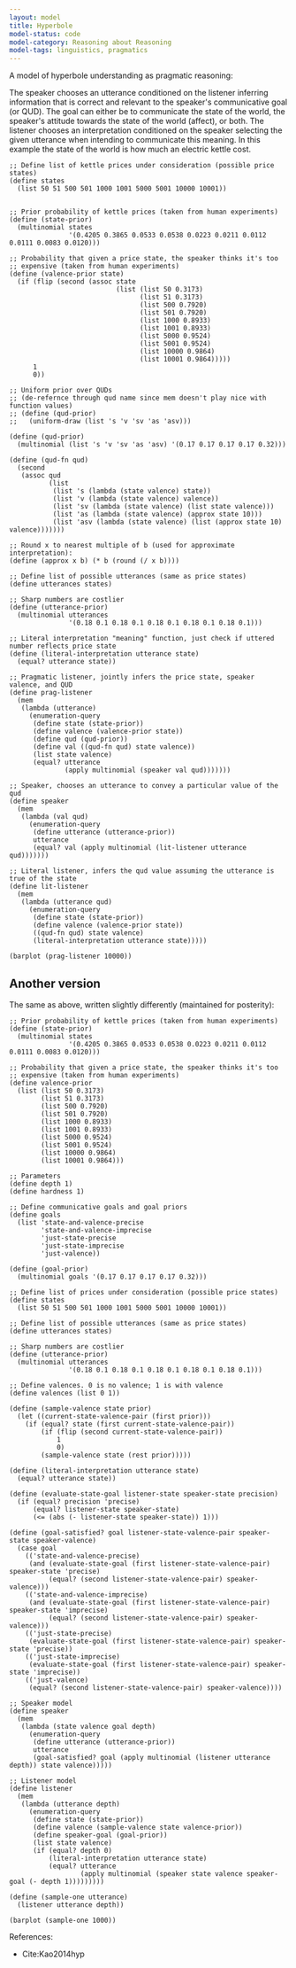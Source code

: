 ```yaml
---
layout: model
title: Hyperbole
model-status: code
model-category: Reasoning about Reasoning
model-tags: linguistics, pragmatics
---
```


A model of hyperbole understanding as pragmatic reasoning:

The speaker chooses an utterance conditioned on the listener inferring information that is correct and relevant to the speaker's communicative goal (or QUD). The goal can either be to communicate the state of the  world, the speaker's attitude towards the state of the world (affect), or both. The listener chooses an interpretation conditioned on the speaker selecting the given utterance when intending to communicate this meaning. In this example the state of the world is how much an electric kettle cost.

~~~~
;; Define list of kettle prices under consideration (possible price states)
(define states
  (list 50 51 500 501 1000 1001 5000 5001 10000 10001))


;; Prior probability of kettle prices (taken from human experiments)
(define (state-prior) 
  (multinomial states 
               '(0.4205 0.3865 0.0533 0.0538 0.0223 0.0211 0.0112 0.0111 0.0083 0.0120)))

;; Probability that given a price state, the speaker thinks it's too
;; expensive (taken from human experiments)
(define (valence-prior state)
  (if (flip (second (assoc state
                           (list (list 50 0.3173)
                                 (list 51 0.3173)
                                 (list 500 0.7920)
                                 (list 501 0.7920)
                                 (list 1000 0.8933)
                                 (list 1001 0.8933)
                                 (list 5000 0.9524)
                                 (list 5001 0.9524) 
                                 (list 10000 0.9864)
                                 (list 10001 0.9864)))))
      1
      0))

;; Uniform prior over QUDs
;; (de-refernce through qud name since mem doesn't play nice with function values)
;; (define (qud-prior)
;;   (uniform-draw (list 's 'v 'sv 'as 'asv)))

(define (qud-prior)
  (multinomial (list 's 'v 'sv 'as 'asv) '(0.17 0.17 0.17 0.17 0.32)))

(define (qud-fn qud)
  (second
   (assoc qud
          (list
           (list 's (lambda (state valence) state))
           (list 'v (lambda (state valence) valence))
           (list 'sv (lambda (state valence) (list state valence)))
           (list 'as (lambda (state valence) (approx state 10)))
           (list 'asv (lambda (state valence) (list (approx state 10) valence)))))))

;; Round x to nearest multiple of b (used for approximate interpretation):
(define (approx x b) (* b (round (/ x b))))

;; Define list of possible utterances (same as price states)
(define utterances states)

;; Sharp numbers are costlier
(define (utterance-prior)
  (multinomial utterances
               '(0.18 0.1 0.18 0.1 0.18 0.1 0.18 0.1 0.18 0.1)))

;; Literal interpretation "meaning" function, just check if uttered number reflects price state
(define (literal-interpretation utterance state)
  (equal? utterance state))

;; Pragmatic listener, jointly infers the price state, speaker valence, and QUD
(define prag-listener
  (mem
   (lambda (utterance)
     (enumeration-query
      (define state (state-prior))
      (define valence (valence-prior state))
      (define qud (qud-prior))
      (define val ((qud-fn qud) state valence))
      (list state valence)
      (equal? utterance
              (apply multinomial (speaker val qud)))))))

;; Speaker, chooses an utterance to convey a particular value of the qud
(define speaker
  (mem
   (lambda (val qud)
     (enumeration-query
      (define utterance (utterance-prior))
      utterance
      (equal? val (apply multinomial (lit-listener utterance qud)))))))

;; Literal listener, infers the qud value assuming the utterance is true of the state
(define lit-listener
  (mem
   (lambda (utterance qud)
     (enumeration-query
      (define state (state-prior))
      (define valence (valence-prior state))
      ((qud-fn qud) state valence)
      (literal-interpretation utterance state)))))

(barplot (prag-listener 10000))

~~~~

## Another version

The same as above, written slightly differently (maintained for posterity):


	;; Prior probability of kettle prices (taken from human experiments)
	(define (state-prior) 
	  (multinomial states 
	               '(0.4205 0.3865 0.0533 0.0538 0.0223 0.0211 0.0112 0.0111 0.0083 0.0120)))
	
	;; Probability that given a price state, the speaker thinks it's too
	;; expensive (taken from human experiments)
	(define valence-prior 
	  (list (list 50 0.3173)
	        (list 51 0.3173)
	        (list 500 0.7920)
	        (list 501 0.7920)
	        (list 1000 0.8933)
	        (list 1001 0.8933)
	        (list 5000 0.9524)
	        (list 5001 0.9524) 
	        (list 10000 0.9864)
	        (list 10001 0.9864)))
	
	;; Parameters
	(define depth 1)
	(define hardness 1)
	
	;; Define communicative goals and goal priors
	(define goals
	  (list 'state-and-valence-precise
	        'state-and-valence-imprecise
	        'just-state-precise
	        'just-state-imprecise
	        'just-valence))
	
	(define (goal-prior)
	  (multinomial goals '(0.17 0.17 0.17 0.17 0.32)))
	
	;; Define list of prices under consideration (possible price states)
	(define states
	  (list 50 51 500 501 1000 1001 5000 5001 10000 10001))
	
	;; Define list of possible utterances (same as price states)
	(define utterances states)
	
	;; Sharp numbers are costlier
	(define (utterance-prior)
	  (multinomial utterances
	               '(0.18 0.1 0.18 0.1 0.18 0.1 0.18 0.1 0.18 0.1)))
	
	;; Define valences. 0 is no valence; 1 is with valence
	(define valences (list 0 1))
	
	(define (sample-valence state prior)
	  (let ((current-state-valence-pair (first prior)))
	    (if (equal? state (first current-state-valence-pair))
	        (if (flip (second current-state-valence-pair))
	            1
	            0)
	        (sample-valence state (rest prior)))))
	
	(define (literal-interpretation utterance state)
	  (equal? utterance state))
	
	(define (evaluate-state-goal listener-state speaker-state precision)
	  (if (equal? precision 'precise)
	      (equal? listener-state speaker-state)
	      (<= (abs (- listener-state speaker-state)) 1)))
	
	(define (goal-satisfied? goal listener-state-valence-pair speaker-state speaker-valence)
	  (case goal
	    (('state-and-valence-precise)
	     (and (evaluate-state-goal (first listener-state-valence-pair) speaker-state 'precise)
	          (equal? (second listener-state-valence-pair) speaker-valence)))
	    (('state-and-valence-imprecise)
	     (and (evaluate-state-goal (first listener-state-valence-pair) speaker-state 'imprecise)
	          (equal? (second listener-state-valence-pair) speaker-valence)))
	    (('just-state-precise)
	     (evaluate-state-goal (first listener-state-valence-pair) speaker-state 'precise))
	    (('just-state-imprecise)
	     (evaluate-state-goal (first listener-state-valence-pair) speaker-state 'imprecise))
	    (('just-valence)
	     (equal? (second listener-state-valence-pair) speaker-valence))))
	
	;; Speaker model
	(define speaker
	  (mem
	   (lambda (state valence goal depth)
	     (enumeration-query
	      (define utterance (utterance-prior))
	      utterance
	      (goal-satisfied? goal (apply multinomial (listener utterance depth)) state valence)))))
	
	;; Listener model
	(define listener
	  (mem
	   (lambda (utterance depth)
	     (enumeration-query
	      (define state (state-prior))
	      (define valence (sample-valence state valence-prior))
	      (define speaker-goal (goal-prior))
	      (list state valence)
	      (if (equal? depth 0)
	          (literal-interpretation utterance state)
	          (equal? utterance
	                  (apply multinomial (speaker state valence speaker-goal (- depth 1)))))))))
	
	(define (sample-one utterance) 
	  (listener utterance depth))
	
	(barplot (sample-one 1000))
	      
References:

- Cite:Kao2014hyp
